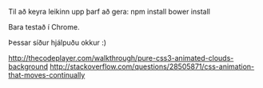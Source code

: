 Til að keyra leikinn upp þarf að gera:
npm install
bower install


Bara testað í Chrome.

Þessar síður hjálpuðu okkur :)

http://thecodeplayer.com/walkthrough/pure-css3-animated-clouds-background
http://stackoverflow.com/questions/28505871/css-animation-that-moves-continually